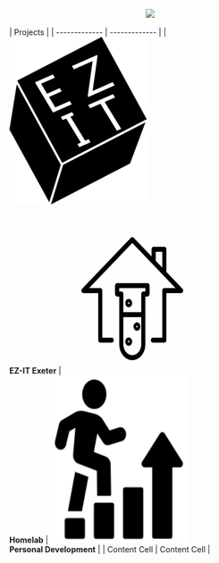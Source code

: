 <p align="center">
  <img src="images/construction.gif)" />
</p>

| Projects |
| ------------- | ------------- |
| <img src="images/Ez-ITDark-246x300.png" width="246" height="300"> <br> **EZ-IT Exeter** | <img src="images/homelab.webp" width="246" height="300"> <br> **Homelab** | <img src="images/personaldev.png" width="246" height="300"> <br> **Personal Development** |
| Content Cell  | Content Cell |
